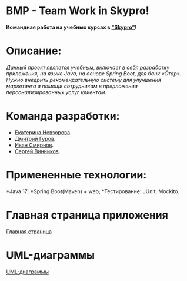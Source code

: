 # BMP - Team Work in Skypro!
**Командная работа на учебных курсах в ["Skypro"](https://my.sky.pro)!**
# Описание:
_Данный проект является учебным, включает в себя разработку приложения, на языке Java, на основе Spring Boot, для банк «Стар». Нужно внедрить рекомендательную систему для улучшения маркетинга и помощи сотрудникам в предложении персонализированных услуг клиентам._
# Команда разработки:
* [Екатерина Невзорова](https://github.com/KatrinSkt).
* [Дмитрий Гуров](https://github.com/gdsStern).
* [Иван Смирнов](https://github.com/IKS-cod).
* [Сергей Винников](https://github.com/SeregaWinner).
# Примененные технологии:
*Java 17;
*Spring Boot(Maven) + web;
*Тестирование: JUnit, Mockito.
# Главная страница приложения
[Главная страница](https://github.com/IKS-cod/BMP/wiki)
# UML-диаграммы
[UML-диаграммы](https://github.com/IKS-cod/BMP/wiki/UML-%D0%B4%D0%B8%D0%B0%D0%B3%D1%80%D0%B0%D0%BC%D0%BC%D1%8B)
